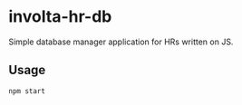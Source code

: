 # involta-hr-db
Simple database manager application for HRs written on JS.

## Usage
```javascript
npm start
```
